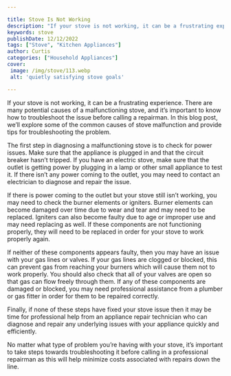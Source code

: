 ```yaml
---

title: Stove Is Not Working
description: "If your stove is not working, it can be a frustrating experience. There are many potential causes of a malfunctioning stove, and i...get the full scoop"
keywords: stove
publishDate: 12/12/2022
tags: ["Stove", "Kitchen Appliances"]
author: Curtis
categories: ["Household Appliances"]
cover: 
 image: /img/stove/113.webp
 alt: 'quietly satisfying stove goals'

---
```


If your stove is not working, it can be a frustrating experience. There are many potential causes of a malfunctioning stove, and it’s important to know how to troubleshoot the issue before calling a repairman. In this blog post, we’ll explore some of the common causes of stove malfunction and provide tips for troubleshooting the problem.

The first step in diagnosing a malfunctioning stove is to check for power issues. Make sure that the appliance is plugged in and that the circuit breaker hasn’t tripped. If you have an electric stove, make sure that the outlet is getting power by plugging in a lamp or other small appliance to test it. If there isn’t any power coming to the outlet, you may need to contact an electrician to diagnose and repair the issue.

If there is power coming to the outlet but your stove still isn’t working, you may need to check the burner elements or igniters. Burner elements can become damaged over time due to wear and tear and may need to be replaced. Igniters can also become faulty due to age or improper use and may need replacing as well. If these components are not functioning properly, they will need to be replaced in order for your stove to work properly again.

If neither of these components appears faulty, then you may have an issue with your gas lines or valves. If your gas lines are clogged or blocked, this can prevent gas from reaching your burners which will cause them not to work properly. You should also check that all of your valves are open so that gas can flow freely through them. If any of these components are damaged or blocked, you may need professional assistance from a plumber or gas fitter in order for them to be repaired correctly.

Finally, if none of these steps have fixed your stove issue then it may be time for professional help from an appliance repair technician who can diagnose and repair any underlying issues with your appliance quickly and efficiently. 

No matter what type of problem you’re having with your stove, it’s important to take steps towards troubleshooting it before calling in a professional repairman as this will help minimize costs associated with repairs down the line.

